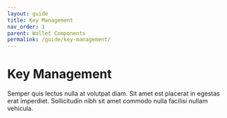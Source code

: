```yaml
---
layout: guide
title: Key Management
nav_order: 1
parent: Wallet Components
permalink: /guide/key-management/
---
```


# Key Management

Semper quis lectus nulla at volutpat diam. Sit amet est placerat in egestas erat imperdiet. Sollicitudin nibh sit amet commodo nulla facilisi nullam vehicula.
